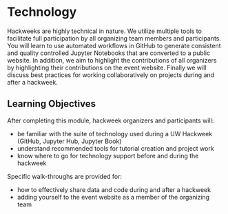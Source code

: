 # Technology

Hackweeks are highly technical in nature. We utilize multiple tools to facilitate full participation by all organizing team members and participants. You will learn to use automated workflows in GitHub to generate consistent and quality controlled Jupyter Notebooks that are converted to a public website. In addition, we aim to highlight the contributions of all organizers by highlighting their contributions on the event website. Finally we will discuss best practices for working collaboratively on projects during and after a hackweek.

## Learning Objectives

After completing this module, hackweek organizers and participants will:

* be familiar with the suite of technology used during a UW Hackweek (GitHub, Jupyter Hub, Jupyter Book)
* understand recommended tools for tutorial creation and project work
* know where to go for technology support before and during the hackweek

Specific walk-throughs are provided for:
* how to effectively share data and code during and after a hackweek
* adding yourself to the event website as a member of the organizing team